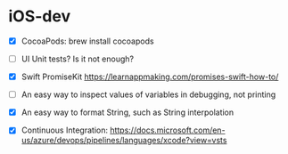# iOS-dev

- [x] CocoaPods: brew install cocoapods

- [ ] UI Unit tests? Is it not enough?

- [x] Swift PromiseKit https://learnappmaking.com/promises-swift-how-to/

- [ ] An easy way to inspect values of variables in debugging, not printing

- [x] An easy way to format String, such as String interpolation

- [x] Continuous Integration: https://docs.microsoft.com/en-us/azure/devops/pipelines/languages/xcode?view=vsts
